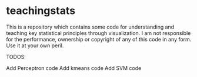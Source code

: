 teachingstats
=============

This is a repository which contains some code for understanding and teaching key statistical principles through visualization. I am not responsible for the performance, ownership or copyright of any of this code in any form. Use it at your own peril.

TODOS:

Add Perceptron code
Add kmeans code
Add SVM code
